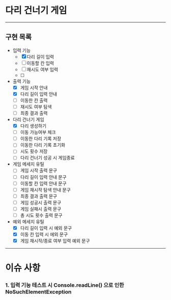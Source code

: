 # 다리 건너기 게임

----

## 구현 목록

- 입력 기능
    - [x] 다리 길이 입력
    - [ ] 이동할 칸 입력
    - [ ] 재시도 여부 입력
    - [ ] 
- 출력 기능
  - [x] 게임 시작 안내
  - [x] 다리 길이 입력 안내
  - [ ] 이동한 칸 출력
  - [ ] 재시도 여부 탐색
  - [ ] 최종 결과 출력

- 다리 건너기 게임
  - [x] 다리 생성하기
  - [ ] 이동 가능여부 체크
  - [ ] 이동한 다리 기록 저장
  - [ ] 이동한 다리 기록 초기화
  - [ ] 시도 횟수 저장
  - [ ] 다리 건너기 성공 시 게임종료

- 게임 메세지 유틸
  - [ ] 게임 시작 출력 문구
  - [ ] 다리 길이 입력 안내 문구
  - [ ] 이동할 칸 입력 안내 문구
  - [ ] 게임 재시작 탐색 안내 문구
  - [ ] 최종 결과 출력 문구
  - [ ] 게임 성공시 출력 문구
  - [ ] 게임 실패시 출력 문구
  - [ ] 총 시도 횟수 출력 문구

- 예외 메세지 유틸
  - [x] 다리 길이 입력 시 예외 문구
  - [x] 이동 칸 입력 시 에외 문구
  - [x] 게임 재시작/종료 여부 입력 예외 문구 

---

# 이슈 사항

### 1. 입력 기능 테스트 시 Console.readLine() 으로 인한 NoSuchElementException
